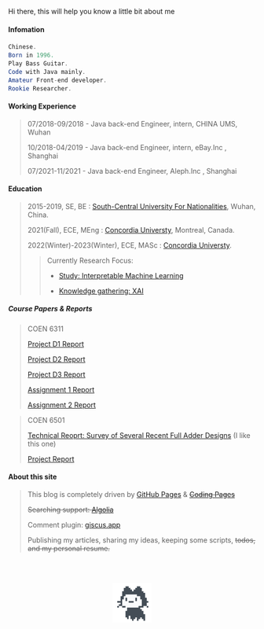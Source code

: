 Hi there, this will help you know a little bit about me

#### Infomation

```java
Chinese.
Born in 1996.
Play Bass Guitar.
Code with Java mainly.
Amateur Front-end developer.
Rookie Researcher.
```

#### Working Experience

> 07/2018-09/2018 - Java back-end Engineer, intern, CHINA UMS, Wuhan
>
> 10/2018-04/2019 - Java back-end Engineer, intern, eBay.Inc , Shanghai
>
> 07/2021-11/2021 - Java back-end Engineer, Aleph.Inc , Shanghai

#### Education

> 2015-2019, SE, BE : [South-Central University For Nationalities](http://www.scuec.edu.cn/s/1/t/560/main.htm), Wuhan, China.
>
> 2021(Fall), ECE, MEng : [Concordia Universty](https://www.concordia.ca/), Montreal, Canada.
>
> 2022(Winter)-2023(Winter), ECE, MASc : [Concordia Universty](https://www.concordia.ca/).
>
> > Currently Research Focus:
> >
> > - [Study: Interpretable Machine Learning](https://github.com/youyinnn/masc_research_knowledge_base/issues/11)
> >
> > - [Knowledge gathering: XAI](https://github.com/youyinnn/masc_research_knowledge_base/issues/7)

##### Course Papers & Reports

> COEN 6311
>
> [Project D1 Report](https://github.com/youyinnn/COEN6311_super/blob/main/doc/D1/output/main.pdf)
>
> [Project D2 Report](https://github.com/youyinnn/COEN6311_super/blob/main/doc/D2/output/main.pdf)
>
> [Project D3 Report](https://github.com/youyinnn/COEN6311_super/blob/main/doc/D3/output/main.pdf)
>
> [Assignment 1 Report](https://github.com/youyinnn/coen_6311_assignment1/blob/main/doc/report/output/main.pdf)
>
> [Assignment 2 Report](https://github.com/youyinnn/coen_6311_assignment1/blob/main/doc/report2/output/main.pdf)

> COEN 6501
>
> [Technical Reoprt: Survey of Several Recent Full Adder Designs](https://github.com/youyinnn/coen_6501/blob/main/a1_report/output/report.pdf) (I like this one)
>
> [Project Report](https://github.com/youyinnn/coen_6501/blob/main/project_spec/output/main.pdf)

#### About this site

> This blog is completely driven by [GitHub Pages](https://pages.github.com/) & <del>[Coding Pages](https://help.coding.net/docs/cd/static-website.html)</del>
>
> <del>Searching support: [Algolia](https://www.algolia.com/)</del>
>
> Comment plugin: [giscus.app](https://giscus.app/zh-CN)
>
> Publishing my articles, sharing my ideas, keeping some scripts, <del>todos, and my personal resume.</del>

<!-- Change Log

```console
2020-06-09: split scripts into multiple .htm file for compressing request traffic

2020-06-09: flowchart.js support

2020-06-06: specifying scripts loading according certain location.pathname

2020-06-05: move back to gitee pages...

2020-05-11: upgrade animate.css to 4.0.0

2020-05-08: abandon the gitee pages due to the unstability of their services, move to coding pages

2020-05-04: algolia search

2020-04-15: valine comment plugin

2020-03-12: redirect url to gitee pages when visit from china region

2020-03-09: start to remove issues-based idea, staticize the entire site

2019-01-30: jsdelivr cdn support

2018-11-24: add statistices for site

2018-09-02: add hacknical

2018-08-24: add emoji, katex

2018-07-11: articles series support

2018-07-02: config data sync on one issue

2018-05-27: v5.*: code-highlight/css imporvement blablabal

2018-05-07: v3.* alright...

2018-05-07: v2.0

2018-05-04: v1.0~

2018-04-27: media support

2017-11-23: online
```
-->

<p style="text-align: center;" class="unselectable undragable"><img src="../../../public/img/mona-loading-default.gif" style="width: 80px;margin-top:3rem;" preview-disabled></p>

